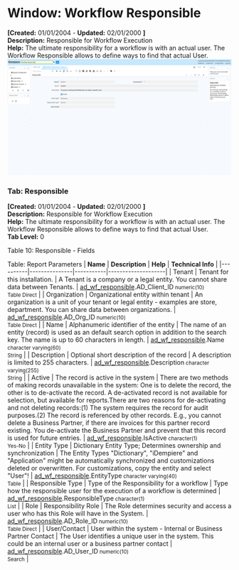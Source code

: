 # Window: Workflow Responsible

**[Created:** 01/01/2004 - **Updated:** 02/01/2000 **]**  
**Description:** Responsible for Workflow Execution  
**Help:** The ultimate responsibility for a workflow is with an actual user. The Workflow Responsible allows to define ways to find that actual User.  
![](/img/docs/manual/WorkflowResponsible-Window_iDempiere_v12.0.0.png)

### Tab: Responsible

**[Created:** 01/01/2004 - **Updated:** 02/01/2000 **]**   
**Description:** Responsible for Workflow Execution  
**Help:** The ultimate responsibility for a workflow is with an actual user. The Workflow Responsible allows to define ways to find that actual User.  
**Tab Level:** 0

Table 10: Responsible - Fields 

Table: Report Parameters
| **Name** | **Description** | **Help** | **Technical Info** |
|----------|---------------|-----------|--------------------|
| Tenant | Tenant for this installation. | A Tenant is a company or a legal entity. You cannot share data between Tenants. | [ad_wf_responsible](https://idempiere-schemaspy.muriloht.com/adempiere/tables/ad_wf_responsible.html).AD_Client_ID<small> numeric(10) <br/> Table Direct</small> | 
| Organization | Organizational entity within tenant | An organization is a unit of your tenant or legal entity - examples are store, department. You can share data between organizations. | [ad_wf_responsible](https://idempiere-schemaspy.muriloht.com/adempiere/tables/ad_wf_responsible.html).AD_Org_ID<small> numeric(10) <br/> Table Direct</small> | 
| Name | Alphanumeric identifier of the entity | The name of an entity (record) is used as an default search option in addition to the search key. The name is up to 60 characters in length. | [ad_wf_responsible](https://idempiere-schemaspy.muriloht.com/adempiere/tables/ad_wf_responsible.html).Name<small> character varying(60) <br/> String</small> | 
| Description | Optional short description of the record | A description is limited to 255 characters. | [ad_wf_responsible](https://idempiere-schemaspy.muriloht.com/adempiere/tables/ad_wf_responsible.html).Description<small> character varying(255) <br/> String</small> | 
| Active | The record is active in the system | There are two methods of making records unavailable in the system: One is to delete the record, the other is to de-activate the record. A de-activated record is not available for selection, but available for reports.There are two reasons for de-activating and not deleting records:(1) The system requires the record for audit purposes.(2) The record is referenced by other records. E.g., you cannot delete a Business Partner, if there are invoices for this partner record existing. You de-activate the Business Partner and prevent that this record is used for future entries. | [ad_wf_responsible](https://idempiere-schemaspy.muriloht.com/adempiere/tables/ad_wf_responsible.html).IsActive<small> character(1) <br/> Yes-No</small> | 
| Entity Type | Dictionary Entity Type; Determines ownership and synchronization | The Entity Types &quot;Dictionary&quot;, &quot;iDempiere&quot; and &quot;Application&quot; might be automatically synchronized and customizations deleted or overwritten.  For customizations, copy the entity and select &quot;User&quot;! | [ad_wf_responsible](https://idempiere-schemaspy.muriloht.com/adempiere/tables/ad_wf_responsible.html).EntityType<small> character varying(40) <br/> Table</small> | 
| Responsible Type | Type of the Responsibility for a workflow | Type how the responsible user for the execution of a workflow is determined | [ad_wf_responsible](https://idempiere-schemaspy.muriloht.com/adempiere/tables/ad_wf_responsible.html).ResponsibleType<small> character(1) <br/> List</small> | 
| Role | Responsibility Role | The Role determines security and access a user who has this Role will have in the System. | [ad_wf_responsible](https://idempiere-schemaspy.muriloht.com/adempiere/tables/ad_wf_responsible.html).AD_Role_ID<small> numeric(10) <br/> Table Direct</small> | 
| User/Contact | User within the system - Internal or Business Partner Contact | The User identifies a unique user in the system. This could be an internal user or a business partner contact | [ad_wf_responsible](https://idempiere-schemaspy.muriloht.com/adempiere/tables/ad_wf_responsible.html).AD_User_ID<small> numeric(10) <br/> Search</small> | 



